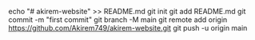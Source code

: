 echo "# akirem-website" >> README.md
git init
git add README.md
git commit -m "first commit"
git branch -M main
git remote add origin https://github.com/Akirem749/akirem-website.git
git push -u origin main
